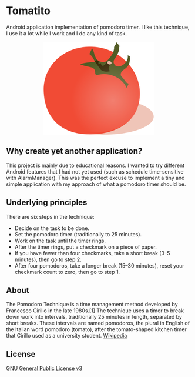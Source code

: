 # Tomatito

Android application implementation of pomodoro timer. I like this technique, I use it a lot while I work and I do any kind of task.

<p align="center">
  <img src="dev/logo_icon.png?raw=true" alt="Tomatito"/>
</p>

## Why create yet another application?

This project is mainly due to educational reasons. I wanted to try different Android features that I had not yet used (such as schedule time-sensitive with AlarmManager). This was the perfect excuse to implement a tiny and simple application with my approach of what a pomodoro timer should be.

## Underlying principles

There are six steps in the technique:
* Decide on the task to be done.
* Set the pomodoro timer (traditionally to 25 minutes).
* Work on the task until the timer rings.
* After the timer rings, put a checkmark on a piece of paper.
* If you have fewer than four checkmarks, take a short break (3–5 minutes), then go to step 2.
* After four pomodoros, take a longer break (15–30 minutes), reset your checkmark count to zero, then go to step 1.

## About

The Pomodoro Technique is a time management method developed by Francesco Cirillo in the late 1980s.[1] The technique uses a timer to break down work into intervals, traditionally 25 minutes in length, separated by short breaks. These intervals are named pomodoros, the plural in English of the Italian word pomodoro (tomato), after the tomato-shaped kitchen timer that Cirillo used as a university student. [Wikipedia](https://en.wikipedia.org/wiki/Pomodoro_Technique "Wikipedia")

## License

[GNU General Public License v3](https://www.gnu.org/licenses/gpl-3.0.en.html "GNU General Public License v3")